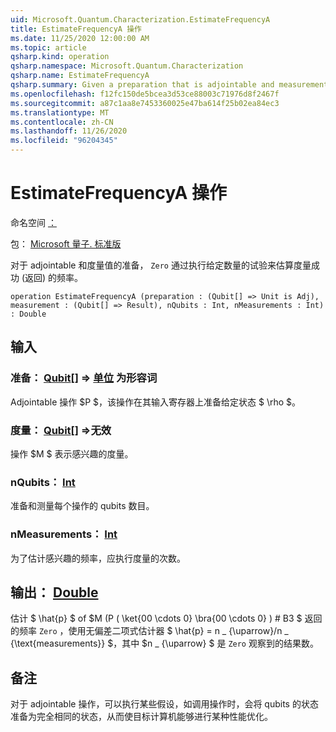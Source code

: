 ```yaml
---
uid: Microsoft.Quantum.Characterization.EstimateFrequencyA
title: EstimateFrequencyA 操作
ms.date: 11/25/2020 12:00:00 AM
ms.topic: article
qsharp.kind: operation
qsharp.namespace: Microsoft.Quantum.Characterization
qsharp.name: EstimateFrequencyA
qsharp.summary: Given a preparation that is adjointable and measurement, estimates the frequency with which that measurement succeeds (returns `Zero`) by performing a given number of trials.
ms.openlocfilehash: f12fc150de5bcea3d53ce88003c71976d8f2467f
ms.sourcegitcommit: a87c1aa8e7453360025e47ba614f25b02ea84ec3
ms.translationtype: MT
ms.contentlocale: zh-CN
ms.lasthandoff: 11/26/2020
ms.locfileid: "96204345"
---
```

# <a name="estimatefrequencya-operation"></a>EstimateFrequencyA 操作

命名空间 [：](xref:Microsoft.Quantum.Characterization)

包： [Microsoft 量子. 标准版](https://nuget.org/packages/Microsoft.Quantum.Standard)


对于 adjointable 和度量值的准备， `Zero` 通过执行给定数量的试验来估算度量成功 (返回) 的频率。

```qsharp
operation EstimateFrequencyA (preparation : (Qubit[] => Unit is Adj), measurement : (Qubit[] => Result), nQubits : Int, nMeasurements : Int) : Double
```


## <a name="input"></a>输入

### <a name="preparation--qubit--unit--is-adj"></a>准备： [Qubit](xref:microsoft.quantum.lang-ref.qubit)[] => [单位](xref:microsoft.quantum.lang-ref.unit)  为形容词

Adjointable 操作 $P $，该操作在其输入寄存器上准备给定状态 $ \rho $。


### <a name="measurement--qubit--__invalidresult__"></a>度量： [Qubit](xref:microsoft.quantum.lang-ref.qubit)[] =>__无效 <Result>__ 

操作 $M $ 表示感兴趣的度量。


### <a name="nqubits--int"></a>nQubits： [Int](xref:microsoft.quantum.lang-ref.int)

准备和测量每个操作的 qubits 数目。


### <a name="nmeasurements--int"></a>nMeasurements： [Int](xref:microsoft.quantum.lang-ref.int)

为了估计感兴趣的频率，应执行度量的次数。



## <a name="output--double"></a>输出： [Double](xref:microsoft.quantum.lang-ref.double)

估计 $ \hat{p} $ of $M (P ( \ket{00 \cdots 0} \bra{00 \cdots 0} ) # B3 $ 返回的频率 `Zero` ，使用无偏差二项式估计器 $ \hat{p} = n \_ {\uparrow}/n \_ {\text{measurements}} $，其中 $n \_ {\uparrow} $ 是 `Zero` 观察到的结果数。

## <a name="remarks"></a>备注

对于 adjointable 操作，可以执行某些假设，如调用操作时，会将 qubits 的状态准备为完全相同的状态，从而使目标计算机能够进行某种性能优化。